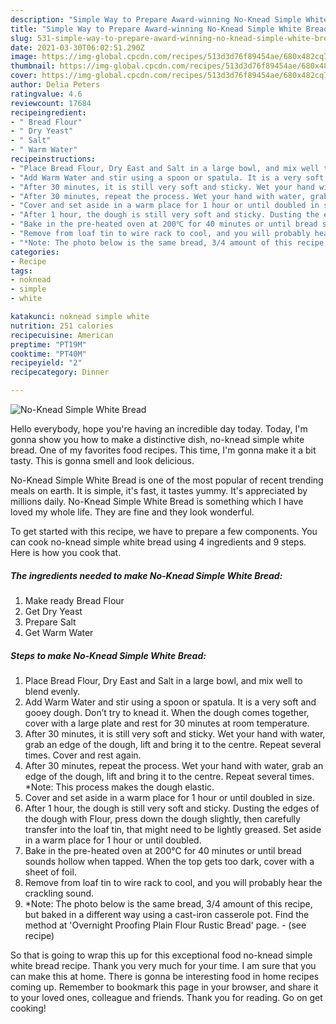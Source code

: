 ```yaml
---
description: "Simple Way to Prepare Award-winning No-Knead Simple White Bread"
title: "Simple Way to Prepare Award-winning No-Knead Simple White Bread"
slug: 531-simple-way-to-prepare-award-winning-no-knead-simple-white-bread
date: 2021-03-30T06:02:51.290Z
image: https://img-global.cpcdn.com/recipes/513d3d76f89454ae/680x482cq70/no-knead-simple-white-bread-recipe-main-photo.jpg
thumbnail: https://img-global.cpcdn.com/recipes/513d3d76f89454ae/680x482cq70/no-knead-simple-white-bread-recipe-main-photo.jpg
cover: https://img-global.cpcdn.com/recipes/513d3d76f89454ae/680x482cq70/no-knead-simple-white-bread-recipe-main-photo.jpg
author: Delia Peters
ratingvalue: 4.6
reviewcount: 17684
recipeingredient:
- " Bread Flour"
- " Dry Yeast"
- " Salt"
- " Warm Water"
recipeinstructions:
- "Place Bread Flour, Dry East and Salt in a large bowl, and mix well to blend evenly."
- "Add Warm Water and stir using a spoon or spatula. It is a very soft and gooey dough. Don’t try to knead it. When the dough comes together, cover with a large plate and rest for 30 minutes at room temperature."
- "After 30 minutes, it is still very soft and sticky. Wet your hand with water, grab an edge of the dough, lift and bring it to the centre. Repeat several times. Cover and rest again."
- "After 30 minutes, repeat the process. Wet your hand with water, grab an edge of the dough, lift and bring it to the centre. Repeat several times. *Note: This process makes the dough elastic."
- "Cover and set aside in a warm place for 1 hour or until doubled in size."
- "After 1 hour, the dough is still very soft and sticky. Dusting the edges of the dough with Flour, press down the dough slightly, then carefully transfer into the loaf tin, that might need to be lightly greased. Set aside in a warm place for 1 hour or until doubled."
- "Bake in the pre-heated oven at 200℃ for 40 minutes or until bread sounds hollow when tapped. When the top gets too dark, cover with a sheet of foil."
- "Remove from loaf tin to wire rack to cool, and you will probably hear the crackling sound."
- "*Note: The photo below is the same bread, 3/4 amount of this recipe, but baked in a different way using a cast-iron casserole pot. Find the method at &#39;Overnight Proofing Plain Flour Rustic Bread&#39; page.           (see recipe)"
categories:
- Recipe
tags:
- noknead
- simple
- white

katakunci: noknead simple white 
nutrition: 251 calories
recipecuisine: American
preptime: "PT19M"
cooktime: "PT40M"
recipeyield: "2"
recipecategory: Dinner

---
```



![No-Knead Simple White Bread](https://img-global.cpcdn.com/recipes/513d3d76f89454ae/680x482cq70/no-knead-simple-white-bread-recipe-main-photo.jpg)

Hello everybody, hope you're having an incredible day today. Today, I'm gonna show you how to make a distinctive dish, no-knead simple white bread. One of my favorites food recipes. This time, I'm gonna make it a bit tasty. This is gonna smell and look delicious.



No-Knead Simple White Bread is one of the most popular of recent trending meals on earth. It is simple, it's fast, it tastes yummy. It's appreciated by millions daily. No-Knead Simple White Bread is something which I have loved my whole life. They are fine and they look wonderful.


To get started with this recipe, we have to prepare a few components. You can cook no-knead simple white bread using 4 ingredients and 9 steps. Here is how you cook that.

<!--inarticleads1-->

##### The ingredients needed to make No-Knead Simple White Bread:

1. Make ready  Bread Flour
1. Get  Dry Yeast
1. Prepare  Salt
1. Get  Warm Water




<!--inarticleads2-->

##### Steps to make No-Knead Simple White Bread:

1. Place Bread Flour, Dry East and Salt in a large bowl, and mix well to blend evenly.
1. Add Warm Water and stir using a spoon or spatula. It is a very soft and gooey dough. Don’t try to knead it. When the dough comes together, cover with a large plate and rest for 30 minutes at room temperature.
1. After 30 minutes, it is still very soft and sticky. Wet your hand with water, grab an edge of the dough, lift and bring it to the centre. Repeat several times. Cover and rest again.
1. After 30 minutes, repeat the process. Wet your hand with water, grab an edge of the dough, lift and bring it to the centre. Repeat several times. *Note: This process makes the dough elastic.
1. Cover and set aside in a warm place for 1 hour or until doubled in size.
1. After 1 hour, the dough is still very soft and sticky. Dusting the edges of the dough with Flour, press down the dough slightly, then carefully transfer into the loaf tin, that might need to be lightly greased. Set aside in a warm place for 1 hour or until doubled.
1. Bake in the pre-heated oven at 200℃ for 40 minutes or until bread sounds hollow when tapped. When the top gets too dark, cover with a sheet of foil.
1. Remove from loaf tin to wire rack to cool, and you will probably hear the crackling sound.
1. *Note: The photo below is the same bread, 3/4 amount of this recipe, but baked in a different way using a cast-iron casserole pot. Find the method at &#39;Overnight Proofing Plain Flour Rustic Bread&#39; page. -           (see recipe)




So that is going to wrap this up for this exceptional food no-knead simple white bread recipe. Thank you very much for your time. I am sure that you can make this at home. There is gonna be interesting food in home recipes coming up. Remember to bookmark this page in your browser, and share it to your loved ones, colleague and friends. Thank you for reading. Go on get cooking!
